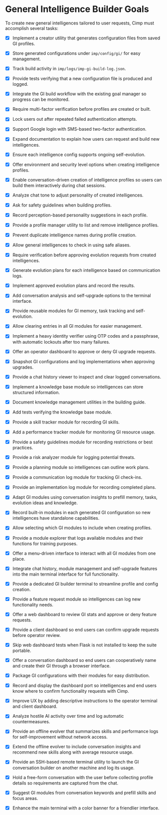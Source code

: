 # General Intelligence Builder Goals

To create new general intelligences tailored to user requests, Cimp must accomplish several tasks:

- [x] Implement a creator utility that generates configuration files from saved GI profiles.
- [x] Store generated configurations under `imp/config/gi/` for easy management.
- [x] Track build activity in `imp/logs/imp-gi-build-log.json`.
- [x] Provide tests verifying that a new configuration file is produced and logged.
- [x] Integrate the GI build workflow with the existing goal manager so progress can be monitored.
- [x] Require multi-factor verification before profiles are created or built.
- [x] Lock users out after repeated failed authentication attempts.
- [x] Support Google login with SMS-based two-factor authentication.
- [x] Expand documentation to explain how users can request and build new intelligences.
- [x] Ensure each intelligence config supports ongoing self-evolution.
- [x] Offer environment and security level options when creating intelligence profiles.
- [x] Enable conversation-driven creation of intelligence profiles so users can build
    them interactively during chat sessions.
- [x] Analyze chat tone to adjust personality of created intelligences.
- [x] Ask for safety guidelines when building profiles.
- [x] Record perception-based personality suggestions in each profile.
- [x] Provide a profile manager utility to list and remove intelligence profiles.
- [x] Prevent duplicate intelligence names during profile creation.
- [x] Allow general intelligences to check in using safe aliases.
- [x] Require verification before approving evolution requests from created intelligences.
- [x] Generate evolution plans for each intelligence based on communication logs.
- [x] Implement approved evolution plans and record the results.

- [x] Add conversation analysis and self-upgrade options to the terminal interface.
- [x] Provide reusable modules for GI memory, task tracking and self-evolution.
- [x] Allow clearing entries in all GI modules for easier management.
- [x] Implement a heavy identity verifier using OTP codes and a passphrase, with
      automatic lockouts after too many failures.
- [x] Offer an operator dashboard to approve or deny GI upgrade requests.
- [x] Snapshot GI configurations and log implementations when approving upgrades.
- [x] Provide a chat history viewer to inspect and clear logged conversations.
- [x] Implement a knowledge base module so intelligences can store structured information.
- [x] Document knowledge management utilities in the building guide.
- [x] Add tests verifying the knowledge base module.
- [x] Provide a skill tracker module for recording GI skills.
- [x] Add a performance tracker module for monitoring GI resource usage.
- [x] Provide a safety guidelines module for recording restrictions or best practices.
- [x] Provide a risk analyzer module for logging potential threats.
- [x] Provide a planning module so intelligences can outline work plans.
- [x] Provide a communication log module for tracking GI check-ins.
- [x] Provide an implementation log module for recording completed plans.
- [x] Adapt GI modules using conversation insights to prefill memory, tasks,
      evolution ideas and knowledge.
- [x] Record built-in modules in each generated GI configuration so new
      intelligences have standalone capabilities.
- [x] Allow selecting which GI modules to include when creating profiles.
- [x] Provide a module explorer that logs available modules and their
      functions for training purposes.
- [x] Offer a menu-driven interface to interact with all GI modules from one
      place.
- [x] Integrate chat history, module management and self-upgrade features into
      the main terminal interface for full functionality.
- [x] Provide a dedicated GI builder terminal to streamline profile and config creation.
- [x] Provide a feature request module so intelligences can log new functionality needs.
- [x] Offer a web dashboard to review GI stats and approve or deny feature requests.
- [x] Provide a client dashboard so end users can confirm upgrade requests before operator review.
- [x] Skip web dashboard tests when Flask is not installed to keep the suite portable.
- [x] Offer a conversation dashboard so end users can cooperatively name and create their GI through a browser interface.
- [x] Package GI configurations with their modules for easy distribution.
- [x] Record and display the dashboard port so intelligences and end users know
      where to confirm functionality requests with Cimp.
- [x] Improve UX by adding descriptive instructions to the operator terminal and
      client dashboard.
- [x] Analyze hostile AI activity over time and log automatic countermeasures.
- [x] Provide an offline evolver that summarizes skills and performance logs for
      self-improvement without network access.
- [x] Extend the offline evolver to include conversation insights and recommend
      new skills along with average resource usage.
- [x] Provide an SSH-based remote terminal utility to launch the GI conversation
      builder on another machine and log its usage.
- [x] Hold a free-form conversation with the user before collecting profile
      details so requirements are captured from the chat.
- [x] Suggest GI modules from conversation keywords and prefill skills and focus areas.
- [x] Enhance the main terminal with a color banner for a friendlier interface.
